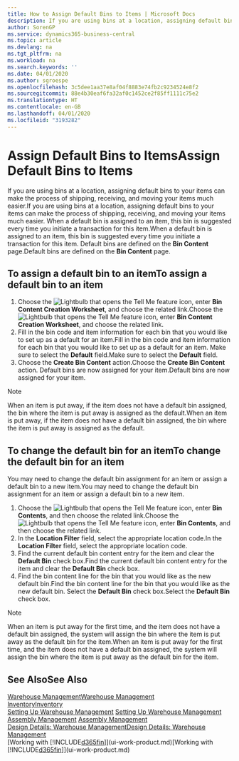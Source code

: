 ```yaml
---
title: How to Assign Default Bins to Items | Microsoft Docs
description: If you are using bins at a location, assigning default bins to your items can make the process of shipping, receiving, and moving your items much easier. When a default bin is assigned to an item, this bin is suggested every time you initiate a transaction for this item.
author: SorenGP
ms.service: dynamics365-business-central
ms.topic: article
ms.devlang: na
ms.tgt_pltfrm: na
ms.workload: na
ms.search.keywords: ''
ms.date: 04/01/2020
ms.author: sgroespe
ms.openlocfilehash: 3c5dee1aa37e8af04f8883e74fb2c9234524e8f2
ms.sourcegitcommit: 88e4b30eaf6fa32af0c1452ce2f85ff1111c75e2
ms.translationtype: HT
ms.contentlocale: en-GB
ms.lasthandoff: 04/01/2020
ms.locfileid: "3193282"
---
```

# <a name="assign-default-bins-to-items"></a><span data-ttu-id="34c8a-104">Assign Default Bins to Items</span><span class="sxs-lookup"><span data-stu-id="34c8a-104">Assign Default Bins to Items</span></span>
<span data-ttu-id="34c8a-105">If you are using bins at a location, assigning default bins to your items can make the process of shipping, receiving, and moving your items much easier.</span><span class="sxs-lookup"><span data-stu-id="34c8a-105">If you are using bins at a location, assigning default bins to your items can make the process of shipping, receiving, and moving your items much easier.</span></span> <span data-ttu-id="34c8a-106">When a default bin is assigned to an item, this bin is suggested every time you initiate a transaction for this item.</span><span class="sxs-lookup"><span data-stu-id="34c8a-106">When a default bin is assigned to an item, this bin is suggested every time you initiate a transaction for this item.</span></span> <span data-ttu-id="34c8a-107">Default bins are defined on the **Bin Content** page.</span><span class="sxs-lookup"><span data-stu-id="34c8a-107">Default bins are defined on the **Bin Content** page.</span></span>  

## <a name="to-assign-a-default-bin-to-an-item"></a><span data-ttu-id="34c8a-108">To assign a default bin to an item</span><span class="sxs-lookup"><span data-stu-id="34c8a-108">To assign a default bin to an item</span></span>
1.  <span data-ttu-id="34c8a-109">Choose the ![Lightbulb that opens the Tell Me feature](media/ui-search/search_small.png "Tell me what you want to do") icon, enter **Bin Content Creation Worksheet**, and choose the related link.</span><span class="sxs-lookup"><span data-stu-id="34c8a-109">Choose the ![Lightbulb that opens the Tell Me feature](media/ui-search/search_small.png "Tell me what you want to do") icon, enter **Bin Content Creation Worksheet**, and choose the related link.</span></span>  
2.  <span data-ttu-id="34c8a-110">Fill in the bin code and item information for each bin that you would like to set up as a default for an item.</span><span class="sxs-lookup"><span data-stu-id="34c8a-110">Fill in the bin code and item information for each bin that you would like to set up as a default for an item.</span></span> <span data-ttu-id="34c8a-111">Make sure to select the **Default** field.</span><span class="sxs-lookup"><span data-stu-id="34c8a-111">Make sure to select the **Default** field.</span></span>  
3.  <span data-ttu-id="34c8a-112">Choose the **Create Bin Content** action.</span><span class="sxs-lookup"><span data-stu-id="34c8a-112">Choose the **Create Bin Content** action.</span></span> <span data-ttu-id="34c8a-113">Default bins are now assigned for your item.</span><span class="sxs-lookup"><span data-stu-id="34c8a-113">Default bins are now assigned for your item.</span></span>  

> [!NOTE]  
>  <span data-ttu-id="34c8a-114">When an item is put away, if the item does not have a default bin assigned, the bin where the item is put away is assigned as the default.</span><span class="sxs-lookup"><span data-stu-id="34c8a-114">When an item is put away, if the item does not have a default bin assigned, the bin where the item is put away is assigned as the default.</span></span>  

## <a name="to-change-the-default-bin-for-an-item"></a><span data-ttu-id="34c8a-115">To change the default bin for an item</span><span class="sxs-lookup"><span data-stu-id="34c8a-115">To change the default bin for an item</span></span>  
<span data-ttu-id="34c8a-116">You may need to change the default bin assignment for an item or assign a default bin to a new item.</span><span class="sxs-lookup"><span data-stu-id="34c8a-116">You may need to change the default bin assignment for an item or assign a default bin to a new item.</span></span>    
1.  <span data-ttu-id="34c8a-117">Choose the ![Lightbulb that opens the Tell Me feature](media/ui-search/search_small.png "Tell me what you want to do") icon, enter **Bin Contents**, and then choose the related link.</span><span class="sxs-lookup"><span data-stu-id="34c8a-117">Choose the ![Lightbulb that opens the Tell Me feature](media/ui-search/search_small.png "Tell me what you want to do") icon, enter **Bin Contents**, and then choose the related link.</span></span>  
2.  <span data-ttu-id="34c8a-118">In the **Location Filter** field, select the appropriate location code.</span><span class="sxs-lookup"><span data-stu-id="34c8a-118">In the **Location Filter** field, select the appropriate location code.</span></span>  
3.  <span data-ttu-id="34c8a-119">Find the current default bin content entry for the item and clear the **Default Bin** check box.</span><span class="sxs-lookup"><span data-stu-id="34c8a-119">Find the current default bin content entry for the item and clear the **Default Bin** check box.</span></span>  
4.  <span data-ttu-id="34c8a-120">Find the bin content line for the bin that you would like as the new default bin.</span><span class="sxs-lookup"><span data-stu-id="34c8a-120">Find the bin content line for the bin that you would like as the new default bin.</span></span> <span data-ttu-id="34c8a-121">Select the **Default Bin** check box.</span><span class="sxs-lookup"><span data-stu-id="34c8a-121">Select the **Default Bin** check box.</span></span>  

> [!NOTE]  
>  <span data-ttu-id="34c8a-122">When an item is put away for the first time, and the item does not have a default bin assigned, the system will assign the bin where the item is put away as the default bin for the item.</span><span class="sxs-lookup"><span data-stu-id="34c8a-122">When an item is put away for the first time, and the item does not have a default bin assigned, the system will assign the bin where the item is put away as the default bin for the item.</span></span>  

## <a name="see-also"></a><span data-ttu-id="34c8a-123">See Also</span><span class="sxs-lookup"><span data-stu-id="34c8a-123">See Also</span></span>  
[<span data-ttu-id="34c8a-124">Warehouse Management</span><span class="sxs-lookup"><span data-stu-id="34c8a-124">Warehouse Management</span></span>](warehouse-manage-warehouse.md)  
[<span data-ttu-id="34c8a-125">Inventory</span><span class="sxs-lookup"><span data-stu-id="34c8a-125">Inventory</span></span>](inventory-manage-inventory.md)  
<span data-ttu-id="34c8a-126">[Setting Up Warehouse Management](warehouse-setup-warehouse.md)   </span><span class="sxs-lookup"><span data-stu-id="34c8a-126">[Setting Up Warehouse Management](warehouse-setup-warehouse.md)   </span></span>  
<span data-ttu-id="34c8a-127">[Assembly Management](assembly-assemble-items.md)  </span><span class="sxs-lookup"><span data-stu-id="34c8a-127">[Assembly Management](assembly-assemble-items.md)  </span></span>  
[<span data-ttu-id="34c8a-128">Design Details: Warehouse Management</span><span class="sxs-lookup"><span data-stu-id="34c8a-128">Design Details: Warehouse Management</span></span>](design-details-warehouse-management.md)  
<span data-ttu-id="34c8a-129">[Working with [!INCLUDE[d365fin](includes/d365fin_md.md)]](ui-work-product.md)</span><span class="sxs-lookup"><span data-stu-id="34c8a-129">[Working with [!INCLUDE[d365fin](includes/d365fin_md.md)]](ui-work-product.md)</span></span>
